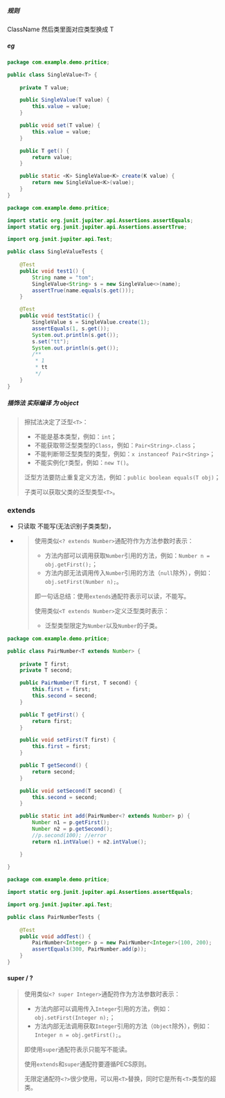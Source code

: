 ##### 规则

ClassName<T> 然后类里面对应类型换成 T



##### eg

```java
package com.example.demo.pritice;

public class SingleValue<T> {
    
    private T value;

    public SingleValue(T value) {
        this.value = value;
    }

    public void set(T value) {
        this.value = value;
    }

    public T get() {
        return value;
    }

    public static <K> SingleValue<K> create(K value) {
        return new SingleValue<K>(value);
    }
}

```

```java
package com.example.demo.pritice;

import static org.junit.jupiter.api.Assertions.assertEquals;
import static org.junit.jupiter.api.Assertions.assertTrue;

import org.junit.jupiter.api.Test;

public class SingleValueTests {
    
    @Test
    public void test1() {
        String name = "tom";
        SingleValue<String> s = new SingleValue<>(name);
        assertTrue(name.equals(s.get()));
    }

    @Test
    public void testStatic() {
        SingleValue s = SingleValue.create(1);
        assertEquals(1, s.get());
        System.out.println(s.get());
        s.set("tt");
        System.out.println(s.get());
        /**
         * 1
         * tt
         */
    }
}
```



#####  插饰法 实际编译 为 object

> 擦拭法决定了泛型`<T>`：
>
> - 不能是基本类型，例如：`int`；
> - 不能获取带泛型类型的`Class`，例如：`Pair<String>.class`；
> - 不能判断带泛型类型的类型，例如：`x instanceof Pair<String>`；
> - 不能实例化`T`类型，例如：`new T()`。
>
> 泛型方法要防止重复定义方法，例如：`public boolean equals(T obj)`；
>
> 子类可以获取父类的泛型类型`<T>`。

### extends

- <T extends Number>  只读取 不能写(无法识别子类类型)， 

- > 使用类似`<? extends Number>`通配符作为方法参数时表示：
  >
  > - 方法内部可以调用获取`Number`引用的方法，例如：`Number n = obj.getFirst();`；
  > - 方法内部无法调用传入`Number`引用的方法（`null`除外），例如：`obj.setFirst(Number n);`。
  >
  > 即一句话总结：使用`extends`通配符表示可以读，不能写。
  >
  > 使用类似`<T extends Number>`定义泛型类时表示：
  >
  > - 泛型类型限定为`Number`以及`Number`的子类。

```java
package com.example.demo.pritice;

public class PairNumber<T extends Number> {
    
    private T first;
    private T second;

    public PairNumber(T first, T second) {
        this.first = first;
        this.second = second;
    }

    public T getFirst() {
        return first;
    }

    public void setFirst(T first) {
        this.first = first;
    }

    public T getSecond() {
        return second;
    }

    public void setSecond(T second) {
        this.second = second;
    }

    public static int add(PairNumber<? extends Number> p) {
        Number n1 = p.getFirst();
        Number n2 = p.getSecond();
        //p.second(100); //error
        return n1.intValue() + n2.intValue();

    }
    
}
```

```java
package com.example.demo.pritice;

import static org.junit.jupiter.api.Assertions.assertEquals;

import org.junit.jupiter.api.Test;

public class PairNumberTests {
    
    @Test
    public void addTest() {
        PairNumber<Integer> p = new PairNumber<Integer>(100, 200);
        assertEquals(300, PairNumber.add(p));
    }
}
```



#### super / ? 

> 使用类似`<? super Integer>`通配符作为方法参数时表示：
>
> - 方法内部可以调用传入`Integer`引用的方法，例如：`obj.setFirst(Integer n);`；
> - 方法内部无法调用获取`Integer`引用的方法（`Object`除外），例如：`Integer n = obj.getFirst();`。
>
> 即使用`super`通配符表示只能写不能读。
>
> 使用`extends`和`super`通配符要遵循PECS原则。
>
> 无限定通配符`<?>`很少使用，可以用`<T>`替换，同时它是所有`<T>`类型的超类。